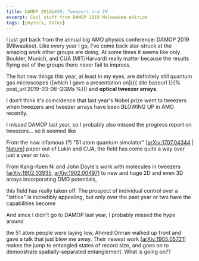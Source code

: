 ```yaml
---
title: DAMOP 2019&#58; Tweezers are IN
excerpt: Cool stuff from DAMOP 2019 Milwaukee edition
tags: [physics, talks]
---
```


I just got back from the annual big AMO physics conference: DAMOP 2019 (Milwaukee). Like every year I go, I've come back star-struck at the amazing work other groups are doing. At some times it seems like only Boulder, Munich, and CUA (MIT/Harvard) really matter because the results flying out of the groups there never fail to impress.

The hot new things this year, at least in my eyes, are definitely still quantum gas microscopes ([which I gave a presentation on]({{ site.baseurl }}{% post_url 2019-03-06-QGMs %})) and **optical tweezer arrays**.

I don't think it's coincidence that last year's Nobel prize went to tweezers when tweezers and tweezer arrays have been BLOWING UP in AMO recently.

I missed DAMOP last year, so I probably also missed the progress report on tweezers... so it seemed like

From the now infamous (?) "51 atom quantum simulator" [[arXiv:1707.04344](https://arxiv.org/abs/1707.04344) \| [Nature](https://www.nature.com/articles/nature24622)] paper out of Lukin and CUA, the field has come quite a way over just a year or two.



From Kang-Kuen Ni and John Doyle's work with molecules in tweezers [[arXiv:1902.03935](https://arxiv.org/abs/1902.03935), [arXiv:1902.00497](https://arxiv.org/abs/1902.00497)] to new and huge 2D and even 3D arrays incorporating DMD potentials,

this field has really taken off. The prospect of individual control over a "lattice" is incredibly appealing, but only over the past year or two have the capabilities become

And since I didn't go to DAMOP last year, I probably missed the hype around

 the 51 atom people were laying low, Ahmed Omran walked up front and gave a talk that just blew me away. Their newest work [[arXiv:1905.05721](https://arxiv.org/abs/1905.05721)] makes the jump to entangled states of record size, and goes on to demonstrate spatially-separated entanglement. What is going on??
